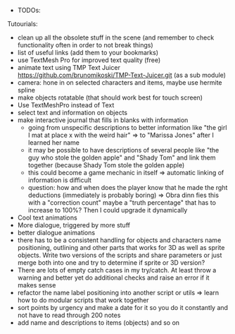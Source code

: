 * TODOs:

Tutourials:
- clean up all the obsolete stuff in the scene (and remember to check functionality often in order to not break things)
- list of useful links (add them to your bookmarks)
- use TextMesh Pro for improved text quality (free)
- animate text using TMP Text Juicer https://github.com/brunomikoski/TMP-Text-Juicer.git (as a sub module)
- camera: hone in on selected characters and items, maybe use hermite spline
- make objects rotatable (that should work best for touch screen)
- Use TextMeshPro instead of Text
- select text and information on objects
- make interactive journal that fills in blanks with information
  - going from unspecific descriptions to better information like "the girl I mat at place x with the weird hair" => to "Marissa Jones" after I learned her name
  - it may be possible to have descriptions of several people like "the guy who stole the golden apple" and "Shady Tom" and link them together (because Shady Tom stole the golden apple)
  - this could become a game mechanic in itself => automatic linking of information is difficult
  - question: how and when does the player know that he made the rght deductions (immediately is probably boring) => Obra dinn fies this with a "correction count" maybe a "truth percentage" that has to increase to 100%? Then I could upgrade it dynamically
- Cool text animations
- More dialogue, triggered by more stuff
- better dialogue animations
- there has to be a consistent handling for objects and characters name positioning, outlining and other parts that works for 3D as well as sprite objects. Write two versions of the scripts and share parameters or just merge both into one and try to determine if sprite or 3D version?
- There are lots of empty catch cases in my try/catch. At least throw a warning and better yet do additional checks and raise an error if it makes sense
- refactor the name label positioning into another script or utils => learn how to do modular scripts that work together
- sort points by urgency and make a date for it so you do it constantly and not have to read through 200 notes
- add name and descriptions to items (objects) and so on